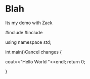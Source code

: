 # Blah
Its my demo with Zack


#include <iostream>
#include <fstream>

  using namespace std;
  
 int main()Cancel changes
  {
  
  cout<<"Hello World "<<endl;
  return 0;
  
  }
  
